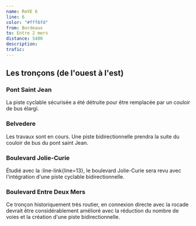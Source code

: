 ```yaml
---
name: ReVE 6
line: 6
color: "#fff6fd"
from: Bordeaux
to: Entre 2 mers
distance: 5400
description: 
trafic: 
---
```


## Les tronçons (de l'ouest à l'est)

### Pont Saint Jean

La piste cyclable sécurisée a été détruite pour être remplacée par un couloir de bus élargi.

### Belvedere

Les travaux sont en cours.
Une piste bidirectionnelle prendra la suite du couloir de bus du pont saint Jean.

### Boulevard Jolie-Curie

Étudié avec la :line-link{line=13}, le boulevard Jolie-Curie sera revu avec l'intégration d'une piste cyclable bidirectionnelle.

### Boulevard Entre Deux Mers
Ce tronçon historiquement très routier, en connexion directe avec la rocade devrait être considérablement amélioré avec 
la réduction du nombre de voies et la création d'une piste bidirectionnelle.